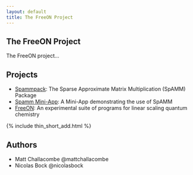 ```yaml
---
layout: default
title: The FreeON Project
---
```


The FreeON Project
------------------

The FreeON project...

Projects
---------

* [Spammpack](http://freeon.github.io/spammpack): The Sparse Approximate
  Matrix Multiplication (SpAMM) Package
* [Spamm Mini-App](http://freeon.github.io/spamm-miniapp): A Mini-App
  demonstrating the use of SpAMM
* [FreeON](http://freeon.github.io/freeon): An experimental
  suite of programs for linear scaling quantum chemistry

{% include thin_short_add.html %}

Authors
-------

  - Matt Challacombe @mattchallacombe
  - Nicolas Bock @nicolasbock
